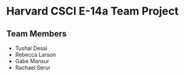 # Harvard CSCI E-14a Team Project

## Team Members
- Tushal Desai
- Rebecca Larson
- Gabe Mansur
- Rachael Serur
